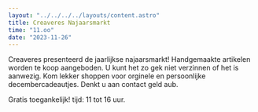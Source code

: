 ```yaml
---
layout: "../../../../layouts/content.astro"
title: Creaveres Najaarsmarkt
time: "11.oo"
date: "2023-11-26"
---
```


Creaveres presenteerd de jaarlijkse najaarsmarkt!
Handgemaakte artikelen worden te koop aangeboden.
U kunt het zo gek niet verzinnen of het is aanwezig.
Kom lekker shoppen voor orginele en persoonlijke decembercadeautjes.
Denkt u aan contact geld aub.

Gratis toegankelijk!
tijd: 11 tot 16 uur.

